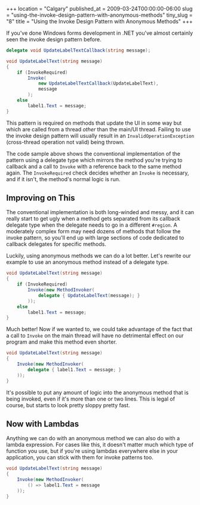 +++
location = "Calgary"
published_at = 2009-03-24T00:00:00-06:00
slug = "using-the-invoke-design-pattern-with-anonymous-methods"
tiny_slug = "8"
title = "Using the Invoke Design Pattern with Anonymous Methods"
+++

If you've done Windows forms development in .NET you've almost certainly seen the invoke design pattern before.

``` csharp
delegate void UpdateLabelTextCallback(string message);

void UpdateLabelText(string message)
{
    if (InvokeRequired)
        Invoke(
            new UpdateLabelTextCallback(UpdateLabelText), 
            message
        );
    else
        label1.Text = message;
}
```

This pattern is required on methods that update the UI in some way but which are called from a thread _other_ than the main/UI thread. Failing to use the invoke design pattern will usually result in an `InvalidOperationException` (cross-thread operation not valid) being thrown.

The code sample above shows the conventional implementation of the pattern using a delegate type which mirrors the method you're trying to callback and a call to `Invoke` with a reference back to the same method again. The `InvokeRequired` check decides whether an `Invoke` is necessary, and if it isn't, the method's normal logic is run.

Improving on This
-----------------

The conventional implementation is both long-winded and messy, and it can really start to get ugly when a method gets separated from its callback delegate type when the delegate needs to go in a different `#region`. A moderately complex form may need dozens of methods that follow the invoke pattern, so you'll end up with large sections of code dedicated to callback delegates for specific methods.

Luckily, using anonymous methods we can do a lot better. Let's rewrite our example to use an anonymous method instead of a delegate type.

``` csharp
void UpdateLabelText(string message)
{
    if (InvokeRequired)
        Invoke(new MethodInvoker(
            delegate { UpdateLabelText(message); }
        ));
    else
        label1.Text = message;
}
```

Much better! Now if we wanted to, we could take advantage of the fact that a call to `Invoke` on the main thread will have no detrimental effect on our program and make this method even shorter.

``` csharp
void UpdateLabelText(string message)
{
    Invoke(new MethodInvoker(
        delegate { label1.Text = message; }
    ));
}
```

It's possible to put any amount of logic into the anonymous method that is being invoked, even if it's more than one or two lines. This is legal of course, but starts to look pretty sloppy pretty fast.

Now with Lambdas
----------------

Anything we can do with an anonymous method we can also do with a lambda expression. For cases like this, it doesn't matter much which type of function you use, but if you're using lambdas everywhere else in your application, you can stick with them for invoke patterns too.

``` csharp
void UpdateLabelText(string message)
{
    Invoke(new MethodInvoker(
        () => label1.Text = message
    ));
}
```
